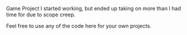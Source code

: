 Game Project I started working, but ended up taking on more than I had time for due to scope creep.

Feel free to use any of the code here for your own projects.
